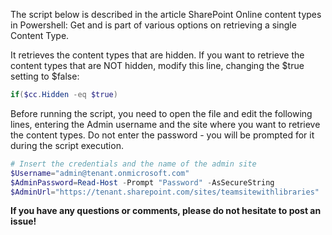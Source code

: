 The script below is described in the article SharePoint Online content types in Powershell: Get and is part of various options on retrieving a single Content Type.

 

It retrieves the content types that are hidden. If you want to retrieve the content types that are NOT hidden, modify this line, changing the $true setting to $false:

```PowerShell
if($cc.Hidden -eq $true)
``` 
 

 

Before running the script, you need to open the file and edit the following lines, entering the Admin username and the site where you want to retrieve the content types. Do not enter the password - you will be prompted for it during the script execution. 

```PowerShell
# Insert the credentials and the name of the admin site 
$Username="admin@tenant.onmicrosoft.com" 
$AdminPassword=Read-Host -Prompt "Password" -AsSecureString 
$AdminUrl="https://tenant.sharepoint.com/sites/teamsitewithlibraries"
``` 

<b>If you have any questions or comments, please do not hesitate to post an issue! </b>
